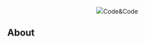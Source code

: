<p align="center"><img src="http://codeandcode.com.br/assets/images/logo_98x80.png">Code&Code</p>


## About

